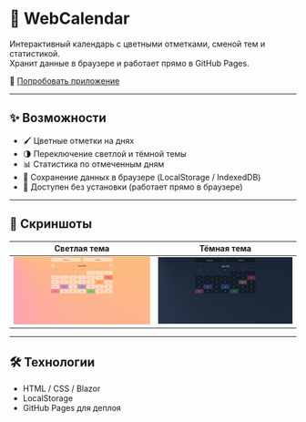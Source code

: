 # 📅 WebCalendar

Интерактивный календарь с цветными отметками, сменой тем и статистикой.  
Хранит данные в браузере и работает прямо в GitHub Pages.  

🔗 [Попробовать приложение](https://dobriytauren.github.io/WebCalendar)

---

## ✨ Возможности

- 🖌️ Цветные отметки на днях  
- 🌗 Переключение светлой и тёмной темы  
- 📊 Статистика по отмеченным дням  
- 💾 Сохранение данных в браузере (LocalStorage / IndexedDB)  
- 🚀 Доступен без установки (работает прямо в браузере)  

---

## 📸 Скриншоты

| Светлая тема | Тёмная тема |
|--------------|-------------|
| ![Light mode](docs/screenshot-light.png) | ![Dark mode](docs/screenshot-dark.png) |

---

## 🛠️ Технологии

- HTML / CSS / Blazor  
- LocalStorage
- GitHub Pages для деплоя  
